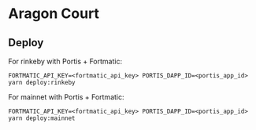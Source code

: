# Aragon Court

## Deploy

For rinkeby with Portis + Fortmatic:

```console
FORTMATIC_API_KEY=<fortmatic_api_key> PORTIS_DAPP_ID=<portis_app_id> yarn deploy:rinkeby
```

For mainnet with Portis + Fortmatic:

```console
FORTMATIC_API_KEY=<fortmatic_api_key> PORTIS_DAPP_ID=<portis_app_id> yarn deploy:mainnet
```
